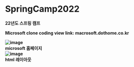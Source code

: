 
# SpringCamp2022
<Strong>22년도 스프링 캠프 

<b>
Microsoft clone coding 
view link: macrosoft.dothome.co.kr

![image](https://user-images.githubusercontent.com/107266952/179736582-e5d69d55-5f9c-4574-b896-d7ada12089c2.png)
<br>
microsoft 홈페이지
<br>
  ![image](https://user-images.githubusercontent.com/107266952/179738405-d4eaa56b-7f5b-4ed6-bdb6-995e9fc3e295.png)
<br>
html 레이아웃
